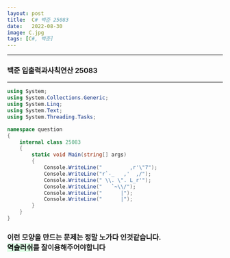 ```yaml
---
layout: post
title:  C# 백준 25083
date:   2022-08-30
image: C.jpg
tags: [C#, 백준]
---
```


---
### 백준 입출력과사칙연산 25083
---

```c#
using System;
using System.Collections.Generic;
using System.Linq;
using System.Text;
using System.Threading.Tasks;

namespace question
{
    internal class 25083
    {
        static void Main(string[] args)
        {
            Console.WriteLine("         ,r'\"7");
            Console.WriteLine("r`-_   ,'  ,/");
            Console.WriteLine(" \\. \". L_r'");
            Console.WriteLine("   `~\\/");
            Console.WriteLine("      |");
            Console.WriteLine("      |");
        }
    }
}
```


### 이런 모양을 만드는 문제는 정말 노가다 인것같습니다.<br> <mark style='background-color: #dcffe4'>역슬러쉬</mark>를 잘이용해주어야합니다